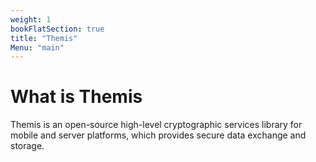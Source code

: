 ```yaml
---
weight: 1
bookFlatSection: true
title: "Themis"
Menu: "main"
---
```


# What is Themis

Themis is an open-source high-level cryptographic services library for mobile and server platforms, which provides secure data exchange and storage.
